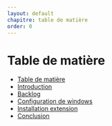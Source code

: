 ```yaml
---
layout: default
chapitre: table de matière
order: 0
---
```


# Table de matière
- [Table de matière]()
- [Introduction](#introduction)
- [Backlog](#backlog)
- [Configuration de windows](#configuration-windows)
- [Installation extension](#installation-extension)
- [Conclusion](#conclusion)
  
<!-- new slide -->
